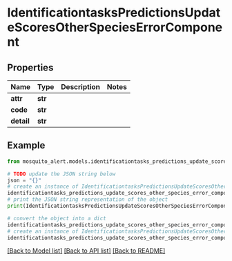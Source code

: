 # IdentificationtasksPredictionsUpdateScoresOtherSpeciesErrorComponent


## Properties

Name | Type | Description | Notes
------------ | ------------- | ------------- | -------------
**attr** | **str** |  | 
**code** | **str** |  | 
**detail** | **str** |  | 

## Example

```python
from mosquito_alert.models.identificationtasks_predictions_update_scores_other_species_error_component import IdentificationtasksPredictionsUpdateScoresOtherSpeciesErrorComponent

# TODO update the JSON string below
json = "{}"
# create an instance of IdentificationtasksPredictionsUpdateScoresOtherSpeciesErrorComponent from a JSON string
identificationtasks_predictions_update_scores_other_species_error_component_instance = IdentificationtasksPredictionsUpdateScoresOtherSpeciesErrorComponent.from_json(json)
# print the JSON string representation of the object
print(IdentificationtasksPredictionsUpdateScoresOtherSpeciesErrorComponent.to_json())

# convert the object into a dict
identificationtasks_predictions_update_scores_other_species_error_component_dict = identificationtasks_predictions_update_scores_other_species_error_component_instance.to_dict()
# create an instance of IdentificationtasksPredictionsUpdateScoresOtherSpeciesErrorComponent from a dict
identificationtasks_predictions_update_scores_other_species_error_component_from_dict = IdentificationtasksPredictionsUpdateScoresOtherSpeciesErrorComponent.from_dict(identificationtasks_predictions_update_scores_other_species_error_component_dict)
```
[[Back to Model list]](../README.md#documentation-for-models) [[Back to API list]](../README.md#documentation-for-api-endpoints) [[Back to README]](../README.md)



